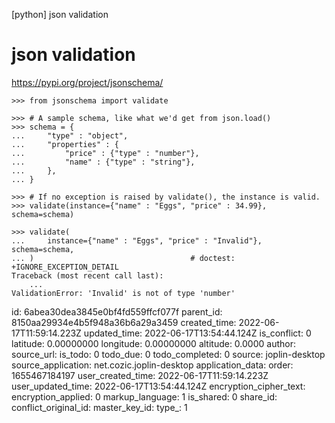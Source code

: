 [python] json validation

# json validation

https://pypi.org/project/jsonschema/

```
>>> from jsonschema import validate

>>> # A sample schema, like what we'd get from json.load()
>>> schema = {
...     "type" : "object",
...     "properties" : {
...         "price" : {"type" : "number"},
...         "name" : {"type" : "string"},
...     },
... }

>>> # If no exception is raised by validate(), the instance is valid.
>>> validate(instance={"name" : "Eggs", "price" : 34.99}, schema=schema)

>>> validate(
...     instance={"name" : "Eggs", "price" : "Invalid"}, schema=schema,
... )                                   # doctest: +IGNORE_EXCEPTION_DETAIL
Traceback (most recent call last):
    ...
ValidationError: 'Invalid' is not of type 'number'
```


id: 6abea30dea3845e0bf4fd559ffcf077f
parent_id: 8150aa29934e4b5f948a36b6a29a3459
created_time: 2022-06-17T11:59:14.223Z
updated_time: 2022-06-17T13:54:44.124Z
is_conflict: 0
latitude: 0.00000000
longitude: 0.00000000
altitude: 0.0000
author: 
source_url: 
is_todo: 0
todo_due: 0
todo_completed: 0
source: joplin-desktop
source_application: net.cozic.joplin-desktop
application_data: 
order: 1655467184197
user_created_time: 2022-06-17T11:59:14.223Z
user_updated_time: 2022-06-17T13:54:44.124Z
encryption_cipher_text: 
encryption_applied: 0
markup_language: 1
is_shared: 0
share_id: 
conflict_original_id: 
master_key_id: 
type_: 1